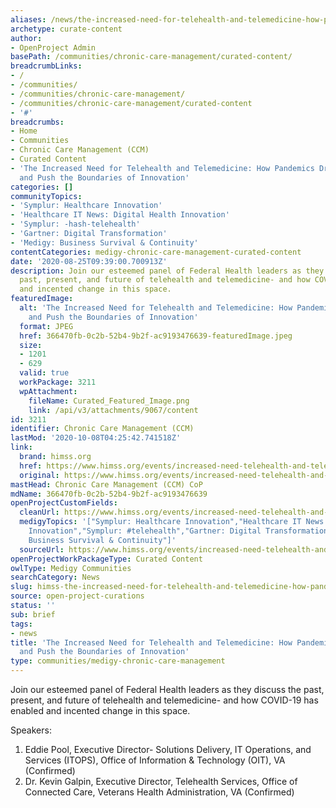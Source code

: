 ```yaml
---
aliases: /news/the-increased-need-for-telehealth-and-telemedicine-how-pandemics-drive-change-and-push-the-boundaries-of-innovation
archetype: curate-content
author:
- OpenProject Admin
basePath: /communities/chronic-care-management/curated-content/
breadcrumbLinks:
- /
- /communities/
- /communities/chronic-care-management/
- /communities/chronic-care-management/curated-content
- '#'
breadcrumbs:
- Home
- Communities
- Chronic Care Management (CCM)
- Curated Content
- 'The Increased Need for Telehealth and Telemedicine: How Pandemics Drive Change
  and Push the Boundaries of Innovation'
categories: []
communityTopics:
- 'Symplur: Healthcare Innovation'
- 'Healthcare IT News: Digital Health Innovation'
- 'Symplur: -hash-telehealth'
- 'Gartner: Digital Transformation'
- 'Medigy: Business Survival & Continuity'
contentCategories: medigy-chronic-care-management-curated-content
date: '2020-08-25T09:39:00.700913Z'
description: Join our esteemed panel of Federal Health leaders as they discuss the
  past, present, and future of telehealth and telemedicine- and how COVID-19 has enabled
  and incented change in this space.
featuredImage:
  alt: 'The Increased Need for Telehealth and Telemedicine: How Pandemics Drive Change
    and Push the Boundaries of Innovation'
  format: JPEG
  href: 366470fb-0c2b-52b4-9b2f-ac9193476639-featuredImage.jpeg
  size:
  - 1201
  - 629
  valid: true
  workPackage: 3211
  wpAttachment:
    fileName: Curated_Featured_Image.png
    link: /api/v3/attachments/9067/content
id: 3211
identifier: Chronic Care Management (CCM)
lastMod: '2020-10-08T04:25:42.741518Z'
link:
  brand: himss.org
  href: https://www.himss.org/events/increased-need-telehealth-and-telemedicine-how-pandemics-drive-change-and-push-boundaries
  original: https://www.himss.org/events/increased-need-telehealth-and-telemedicine-how-pandemics-drive-change-and-push-boundaries
mastHead: Chronic Care Management (CCM) CoP
mdName: 366470fb-0c2b-52b4-9b2f-ac9193476639
openProjectCustomFields:
  cleanUrl: https://www.himss.org/events/increased-need-telehealth-and-telemedicine-how-pandemics-drive-change-and-push-boundaries
  medigyTopics: '["Symplur: Healthcare Innovation","Healthcare IT News: Digital Health
    Innovation","Symplur: #telehealth","Gartner: Digital Transformation","Medigy:
    Business Survival & Continuity"]'
  sourceUrl: https://www.himss.org/events/increased-need-telehealth-and-telemedicine-how-pandemics-drive-change-and-push-boundaries
openProjectWorkPackageType: Curated Content
owlType: Medigy Communities
searchCategory: News
slug: himss-the-increased-need-for-telehealth-and-telemedicine-how-pandemics-drive-change-and-push-the-boundaries-of-innovation
source: open-project-curations
status: ''
sub: brief
tags:
- news
title: 'The Increased Need for Telehealth and Telemedicine: How Pandemics Drive Change
  and Push the Boundaries of Innovation'
type: communities/medigy-chronic-care-management
---
```


Join our esteemed panel of Federal Health leaders as they discuss the past, present, and future of telehealth and telemedicine- and how COVID-19 has enabled and incented change in this space.

Speakers: 

1. Eddie Pool, Executive Director- Solutions Delivery, IT Operations, and Services (ITOPS), Office of Information & Technology (OIT), VA (Confirmed) 
2. Dr. Kevin Galpin, Executive Director, Telehealth Services, Office of Connected Care, Veterans Health Administration, VA (Confirmed)